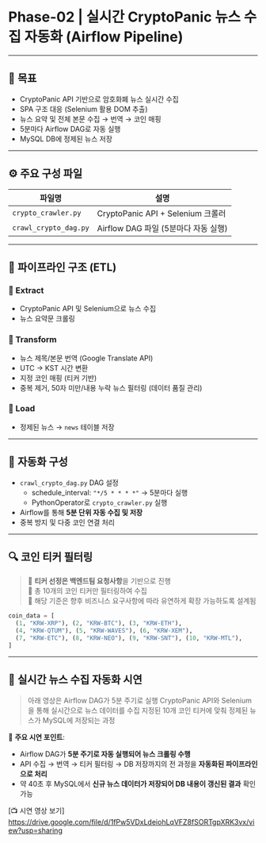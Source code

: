 # Phase-02 | 실시간 CryptoPanic 뉴스 수집 자동화 (Airflow Pipeline)


---

## 🎯 목표

- CryptoPanic API 기반으로 암호화폐 뉴스 실시간 수집
- SPA 구조 대응 (Selenium 활용 DOM 추출)
- 뉴스 요약 및 전체 본문 수집 → 번역 → 코인 매핑
- 5분마다 Airflow DAG로 자동 실행
- MySQL DB에 정제된 뉴스 저장

---

## ⚙️ 주요 구성 파일

| 파일명 | 설명 |
|--------|------|
| `crypto_crawler.py` | CryptoPanic API + Selenium 크롤러 |
| `crawl_crypto_dag.py` | Airflow DAG 파일 (5분마다 자동 실행) |

---

## 🧩 파이프라인 구조 (ETL)

### 🔹 Extract  
- CryptoPanic API 및 Selenium으로 뉴스 수집  
- 뉴스 요약문 크롤링

### 🔹 Transform  
- 뉴스 제목/본문 번역 (Google Translate API)  
- UTC → KST 시간 변환  
- 지정 코인 매핑 (티커 기반)
- 중복 제거, 50자 미만/내용 누락 뉴스 필터링 (데이터 품질 관리)

### 🔹 Load  
- 정제된 뉴스 → `news` 테이블 저장

---

## 🔁 자동화 구성

- `crawl_crypto_dag.py` DAG 설정
  - schedule_interval: `"*/5 * * * *"` → 5분마다 실행
  - PythonOperator로 `crypto_crawler.py` 실행
- Airflow를 통해 **5분 단위 자동 수집 및 저장**
- 중복 방지 및 다중 코인 연결 처리

---

## 🔍 코인 티커 필터링

> 🔸 **티커 선정은 백엔드팀 요청사항**을 기반으로 진행  
> 🔸 총 10개의 코인 티커만 필터링하여 수집  
> 🔸 해당 기준은 향후 비즈니스 요구사항에 따라 유연하게 확장 가능하도록 설계됨

```python
coin_data = [
  (1, "KRW-XRP"), (2, "KRW-BTC"), (3, "KRW-ETH"),
  (4, "KRW-QTUM"), (5, "KRW-WAVES"), (6, "KRW-XEM"),
  (7, "KRW-ETC"), (8, "KRW-NEO"), (9, "KRW-SNT"), (10, "KRW-MTL"),
]
```

---

## 🎥 실시간 뉴스 수집 자동화 시연

> 아래 영상은 Airflow DAG가 5분 주기로 실행
> CryptoPanic API와 Selenium을 통해 실시간으로 뉴스 데이터를 수집
> 지정된 10개 코인 티커에 맞춰 정제된 뉴스가 MySQL에 저장되는 과정

📌 **주요 시연 포인트**:
- Airflow DAG가 **5분 주기로 자동 실행되어 뉴스 크롤링 수행**
- API 수집 → 번역 → 티커 필터링 → DB 저장까지의 전 과정을 **자동화된 파이프라인으로 처리**
- 약 40초 후 MySQL에서 **신규 뉴스 데이터가 저장되어 DB 내용이 갱신된 결과** 확인 가능

[📺 시연 영상 보기] https://drive.google.com/file/d/1fPw5VDxLdeiohLqVFZ8fSORTgpXRK3vx/view?usp=sharing



